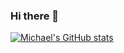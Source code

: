 ### Hi there 👋

<!--
**MichaelZhangJiahao/MichaelZhangJiahao** is a ✨ _special_ ✨ repository because its `README.md` (this file) appears on your GitHub profile.

Here are some ideas to get you started:

- 🔭 I’m currently working on ...
- 🌱 I’m currently learning ...
- 👯 I’m looking to collaborate on ...
- 🤔 I’m looking for help with ...
- 💬 Ask me about ...
- 📫 How to reach me: ...
- 😄 Pronouns: ...
- ⚡ Fun fact: ...
-->

[![Michael's GitHub stats](https://github-readme-stats.vercel.app/api?username=MichaelZhangJiahao&count_private=true&show_icons=true&theme-tokyonight)](https://github.com/MichaelZhangJiahao/github-readme-stats)
